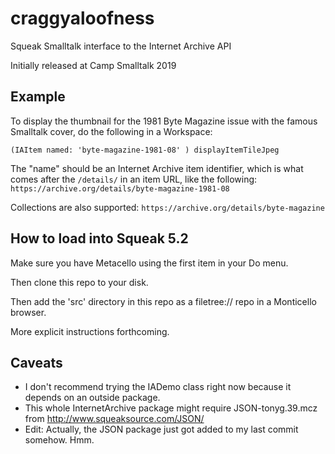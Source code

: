 # craggyaloofness
Squeak Smalltalk interface to the Internet Archive API

Initially released at Camp Smalltalk 2019

## Example

To display the thumbnail for the 1981 Byte Magazine issue with the famous Smalltalk cover, do the following in a Workspace:

`(IAItem named: 'byte-magazine-1981-08' ) displayItemTileJpeg`

The "name" should be an Internet Archive item identifier, which is what comes after the `/details/` in an item URL, like the following:  `https://archive.org/details/byte-magazine-1981-08`

Collections are also supported:  `https://archive.org/details/byte-magazine`

## How to load into Squeak 5.2

Make sure you have Metacello using the first item in your Do menu.

Then clone this repo to your disk.

Then add the 'src' directory in this repo as a filetree:// repo in a Monticello browser.

More explicit instructions forthcoming.

## Caveats

* I don't recommend trying the IADemo class right now because it depends on an outside package.  
* This whole InternetArchive package might require JSON-tonyg.39.mcz from http://www.squeaksource.com/JSON/
* Edit: Actually, the JSON package just got added to my last commit somehow.  Hmm.
